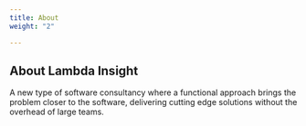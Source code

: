 ```yaml
---
title: About
weight: "2"

---
```

## About Lambda Insight

A new type of software consultancy where a functional approach brings the problem closer to the software, delivering cutting edge solutions without the overhead of large teams.